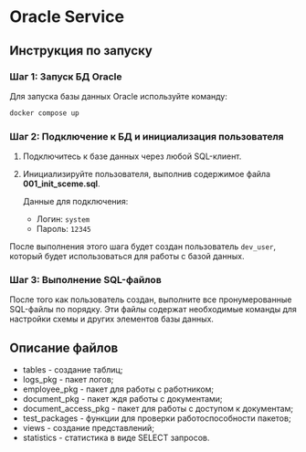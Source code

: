 # Oracle Service

## Инструкция по запуску

### Шаг 1: Запуск БД Oracle

Для запуска базы данных Oracle используйте команду:

```bash
docker compose up
```

### Шаг 2: Подключение к БД и инициализация пользователя

1. Подключитесь к базе данных через любой SQL-клиент.
2. Инициализируйте пользователя, выполнив содержимое файла **001_init_sceme.sql**.

   Данные для подключения:
   - Логин: `system`
   - Пароль: `12345`

После выполнения этого шага будет создан пользователь `dev_user`, который будет использоваться для работы с базой данных.

### Шаг 3: Выполнение SQL-файлов

После того как пользователь создан, выполните все пронумерованные SQL-файлы по порядку. Эти файлы содержат необходимые команды для настройки схемы и других элементов базы данных.

## Описание файлов

* tables - создание таблиц;
* logs_pkg - пакет логов;
* employee_pkg - пакет для работы с работником;
* document_pkg - пакет ждя работы с документами;
* document_access_pkg - пакет для работы с доступом к документам;
* test_packages - функции для проверки работоспособности пакетов;
* views - создание представлений;
* statistics - статистика в виде SELECT запросов.
